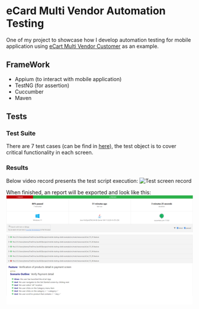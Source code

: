 # eCard Multi Vendor Automation Testing
One of my project to showcase how I develop automation testing for mobile application using [eCart Multi Vendor Customer](https://play.google.com/store/apps/details?id=wrteam.multivendor.customer) as an example.

## FrameWork
- Appium (to interact with mobile application)
- TestNG (for assertion)
- Cuccumber
- Maven

## Tests
### Test Suite
There are 7 test cases (can be find in [here](test-cases.md)), the test object is to cover critical functionality in each screen.

### Results
Below video record presents the test script execution:
![Test screen record](demo-run.gif)

When finished, an report will be exported and look like this: 
![Report screen shot](sample-report-screenshot.png)
